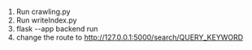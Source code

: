 1. Run crawling.py
2. Run writeIndex.py
3. flask --app backend run
4. change the route to http://127.0.0.1:5000/search/QUERY_KEYWORD
